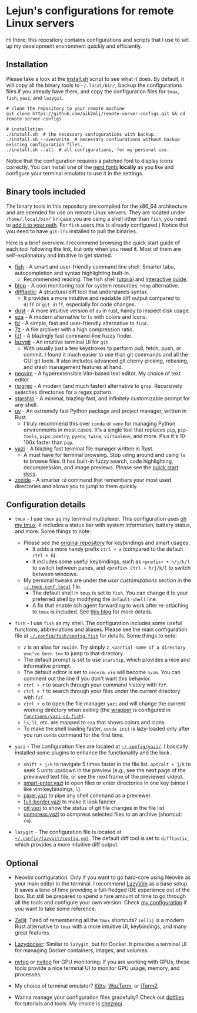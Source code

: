 # Lejun's configurations for remote Linux servers

Hi there, this repository contains configurations and scripts that I use to set up my development environment quickly and efficiently.

## Installation

Please take a look at the [install.sh](./install.sh) script to see what it does. By default, it will copy all the binary tools to `~/.local/bin/`, backup the configurations files if you already have them, and copy the configuration files for `tmux`, `fish`, `yazi`, and `lazygit`.

```shell
# clone the repository to your remote machine
git clone https://github.com/aik2mlj/remote-server-configs.git && cd remote-server-configs

# installation
./install.sh  # the necessary configurations with backup.
./install.sh --overwrite  # necessary confiurations without backup existing configuration files.
./install.sh --all  # all configurations, for my personal use.
```

Notice that the configuration requires a patched font to display icons correctly. You can install one of the [nerd fonts](https://www.nerdfonts.com/) **locally** as you like and configure your terminal emulator to use it in the settings.

## Binary tools included

The binary tools in this repository are compiled for the x86_64 architecture and are intended for use on remote Linux servers. They are located under `/home/.local/bin/` (in case you are using a shell other than `fish`, you need to [add it to your path](https://www.howtogeek.com/658904/how-to-add-a-directory-to-your-path-in-linux/). For `fish` users this is already configured.) Notice that you need to have `git-lfs` installed to pull the binaries.

Here is a brief overview. I recommend browsing the quick start guide of each tool following the link, but only when you need it. Most of them are self-explanatory and intuitive to get started.

- [fish](https://fishshell.com/) - A smart and user-friendly command line shell. Smarter tabs, autocompletion and syntax highlighting built-in.
    - Recommended reading: The fish shell [tutorial](https://fishshell.com/docs/current/tutorial.html) and [interactive guide](https://fishshell.com/docs/current/interactive.html).
- [btop](https://github.com/aristocratos/btop) - A cool monitoring tool for system resources. `htop` alternative.
- [difftastic](https://difftastic.wilfred.me.uk/): A structural diff tool that understands syntax.
    - It provides a more intuitive and readable diff output compared to `diff` or `git diff`, especially for code changes.
- [dust](https://github.com/bootandy/dust) - A more intuitive version of `du` in rust, handy to inspect disk usage.
- [eza](https://github.com/eza-community/eza) - A modern alternative to `ls` with colors and icons.
- [fd](https://github.com/sharkdp/fd) - A simple, fast and user-friendly alternative to `find`.
- [7z](https://www.7-zip.org/) - A file archiver with a high compression ratio.
- [fzf](https://github.com/junegunn/fzf) - A blazingly fast command-line fuzzy finder.
- [lazygit](https://github.com/jesseduffield/lazygit) - An intuitive terminal UI for `git`.
    - With usually just a few keystrokes to perform pull, fetch, push, or commit, I found it much easier to use than git commands and all the GUI git tools. It also includes advanced git cherry-picking, rebasing, and stash management features at hand.
- [neovim](https://neovim.io/) - A hyperextensible Vim-based text editor. My choice of text editor.
- [ripgrep](https://github.com/BurntSushi/ripgrep) - A modern (and much faster) alternative to `grep`. Recursively searches directories for a regex pattern.
- [starship](https://starship.rs/) - A minimal, blazing-fast, and infinitely customizable prompt for any shell.
- [uv](https://docs.astral.sh/uv/) - An extremely fast Python package and project manager, written in Rust.
    - I truly recommend this over `conda` or `venv` for managing Python environments in most cases. It's a single tool that replaces `pip`, `pip-tools`, `pipx`, `poetry`, `pyenv`, `twine`, `virtualenv`, and more. Plus it's 10-100x faster than `pip`.
- [yazi](https://yazi-rs.github.io/) - A blazing fast terminal file manager written in Rust.
    - A must have for terminal browsing. Stop `cd`ing around and using `ls` to browse files. It has built-in fuzzy search, code highlighting, decompression, and image previews. Please see the [quick start docs](https://yazi-rs.github.io/docs/quick-start/).
- [zoxide](https://github.com/ajeetdsouza/zoxide) - A smarter `cd` command that remembers your most used directories and allows you to jump to them quickly.

## Configuration details

- `tmux` - I use `tmux` as my terminal multiplexer. This configuration uses [oh my tmux](https://github.com/gpakosz/.tmux). It includes a status bar with system information, battery status, and more. Some things to note:
    - Please see the [original repository](https://github.com/gpakosz/.tmux) for keybindings and smart usages.
        - It adds a more handy prefix `ctrl + a` (compared to the default `ctrl + b`).
        - It includes some useful keybindings, such as `<prefix> + h/j/k/l` to switch between panes, and `<prefix> Ctrl + h/j/k/l` to switch between windows.
    - My personal tweaks are under the *user customizations* section in the [`~/.tmux.conf.local`](home/.tmux.conf.local) file.
        - The default shell in `tmux` is set to `fish`. You can change it to your preferred shell by modifying the `default-shell` line.
        - A fix that enable ssh agent forwarding to work after re-attaching to `tmux` is included. See [this blog](https://werat.dev/blog/happy-ssh-agent-forwarding/) for more details.

- `fish` - I use `fish` as my shell. The configuration includes some useful functions, abbreviations and aliases. Please see the main configuration file at [`~/.config/fish/config.fish`](home/.config/fish/config.fish) for details. Some things to note:
    - `z` is an alias for `zoxide`. Try simply `z <partial name of a directory you've been to>` to jump to that directory.
    - The default prompt is set to use `starship`, which provides a nice and informative prompt.
    - The default editor is set to `neovim`. `vim` will become `nvim`. You can comment out the line if you don't want this behavior.
    - `ctrl + r` to search through your command history with `fzf`.
    - `ctrl + f` to search through your files under the current directory with `fzf`.
    - `ctrl + o` to open the file manager `yazi` and will change the current working directory when exiting (the [wrapper](https://yazi-rs.github.io/docs/quick-start#shell-wrapper) is configured in [`functions/yazi-cd.fish`](home/.config/fish/functions/yazi-cd.fish)).
    - `ls`, `ll`, etc. are mapped to `eza` that shows colors and icons.
    - To make the shell loading faster, `conda init` is lazy-loaded only after you run `conda` command for the first time.

- `yazi` - The configuration files are located at [`~/.config/yazi/`](home/.config/yazi/). I basically installed some plugins to enhance the functionality and the look.
    - `shift + j/k` to navigate 5 times faster in the file list. `opt/alt + j/k` to seek 5 units up/down in the preview (e.g., see the next page of the previewed text file, or see the next frame of the previewed video).
    - [smart-enter.yazi](https://github.com/yazi-rs/plugins/tree/main/smart-enter.yazi) to open files or enter directories in one key (since I like vim keybindings, `l`).
    - [piper.yazi](https://github.com/yazi-rs/plugins/tree/main/piper.yazi) to pipe any shell command as a previewer.
    - [full-border.yazi](https://github.com/yazi-rs/plugins/tree/main/full-border.yazi) to make it look fancier.
    - [git.yazi](https://github.com/yazi-rs/plugins/tree/main/git.yazi) to show the status of git file changes in the file list.
    - [compress.yazi](https://github.com/KKV9/compress.yazi) to compress selected files to an archive (shortcut: `ca`).

- `lazygit` - The configuration file is located at [`~/.config/lazygit/config.yml`](home/.config/lazygit/config.yml). The default diff tool is set to `difftastic`, which provides a more intuitive diff output.


## Optional

- Neovim configuration: Only if you want to go hard-core using Neovim as your main editor in the terminal. I recommend [LazyVim](https://www.lazyvim.org/) as a base setup. It saves a tone of time providing a full-fledged IDE experience out of the box. But still be prepared to spend a fare amount of time to go through all the tools and configure your own version. Check [my configuration](https://github.com/aik2mlj/lazyvim-config) if you want to take some reference.

- [Zellij](https://zellij.dev/): Tired of remembering all the `tmux` shortcuts? `zellij` is a modern Rust alternative to `tmux` with a more intuitive UI, keybindings, and many great features.

- [Lazydocker](https://github.com/jesseduffield/lazydocker): Similar to `lazygit`, but for Docker. It provides a terminal UI for managing Docker containers, images, and volumes.

- [nvtop](https://github.com/Syllo/nvtop) or [nvitop](https://github.com/XuehaiPan/nvitop) for GPU monitoring: If you are working with GPUs, these tools provide a nice terminal UI to monitor GPU usage, memory, and processes.

- My choice of terminal emulator? [Kitty](https://sw.kovidgoyal.net/kitty/), [WezTerm](https://wezterm.org/), or [iTerm2](https://iterm2.com/).

- Wanna manage your configuration files gracefully? Check out [dotfiles](https://dotfiles.github.io/) for tutorials and tools. My choice is [chezmoi](https://www.chezmoi.io/).
